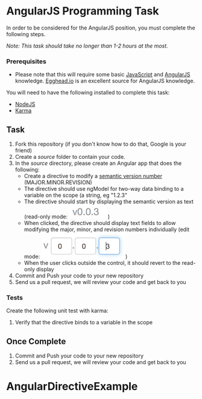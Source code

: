 AngularJS Programming Task
===========

In order to be considered for the AngularJS position, you must complete the following steps. 

*Note: This task should take no longer than 1-2 hours at the most.*


### Prerequisites

- Please note that this will require some basic [JavaScript](http://www.codecademy.com/tracks/javascript) and [AngularJS](http://angularjs.com/) knowledge. [Egghead.io](http://www.egghead.io/) is an excellent source for AngularJS knowledge.

You will need to have the following installed to complete this task:
- [NodeJS](http://www.nodejs.org/)
- [Karma](http://karma-runner.github.io/)

## Task

1. Fork this repository (if you don't know how to do that, Google is your friend)
2. Create a *source* folder to contain your code. 
3. In the *source* directory, please create an Angular app that does the following:
	- Create a directive to modify a [semantic version number](http://semver.org/) (MAJOR.MINOR.REVISION)
	- The directive should use ngModel for two-way data binding to a variable on the scope (a string, eg "1.2.3"
	- The directive should start by displaying the semantic version as text (read-only mode: ![Read only](readonly.png))
	- When clicked, the directive should display text fields to allow modifying the major, minor, and revision numbers individually (edit mode: ![Edit mode](edit.png))
	- When the user clicks outside the control, it should revert to the read-only display
4. Commit and Push your code to your new repository
5. Send us a pull request, we will review your code and get back to you

### Tests

Create the following unit test with karma:

  1.  Verify that the directive binds to a variable in the scope

## Once Complete
1. Commit and Push your code to your new repository
2. Send us a pull request, we will review your code and get back to you


# AngularDirectiveExample
